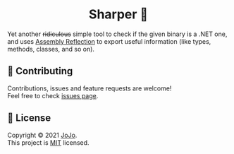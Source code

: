 <h1 align="center">Sharper 🔪</h1>

Yet another ~~ridiculous~~ simple tool to check if the given binary is a .NET one, and uses [Assembly Reflection](https://docs.microsoft.com/pt-br/dotnet/api/system.reflection.assembly?view=net-5.0) to export useful information (like types, methods, classes, and so on).

## 🤝 Contributing

Contributions, issues and feature requests are welcome!<br />Feel free to check [issues page](https://github.com/BizarreNULL/bounced/issues?q=is%3Aissue+is%3Aopen+sort%3Aupdated-desc).

## 📝 License

Copyright © 2021 [JoJo](https://github.com/BizarreNULL).<br />
This project is [MIT](./LICENSE) licensed.